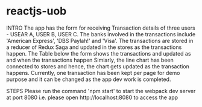 # reactjs-uob
INTRO
The app has the form for receiving Transaction details of three users - USEAR A, USER B, USER C. The banks involved in the transactions include 'American Express', 'DBS Paylah!' and 'Visa'. 
The transactions are stored in a reducer of Redux Saga and updated in the stores as the transactions happen.
The Table below the form shows the transactions and updated as and when the transactions happen
Simiarly, the line chart has been connected to stores and hence, the chart gets updated as the transaction happens.
Currently, one transaction has been kept per page for demo purpose and it can be changed as the app dev work is completed.

STEPS
Please run the command 'npm start' to start the webpack dev server at port 8080 i.e. please open http://localhost:8080 to access the app 
